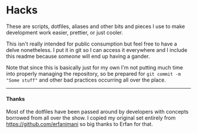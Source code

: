 # Hacks
These are scripts, dotfiles, aliases and other bits and pieces I use to make development work easier, prettier, or just cooler.

This isn't really intended for public consumption but feel free to have a delve nonetheless. I put it in git so I can access it everywhere and I include this readme because _someone_ will end up having a gander.

Note that since this is basically just for my own I'm not putting much time into properly managing the repository, so be prepared for `git commit -m "Some stuff"` and other bad practices occurring all over the place.

---

#### Thanks
Most of the dotfiles have been passed around by developers with concepts borrowed from all over the show.
I copied my original set entirely from https://github.com/erfanimani so big thanks to Erfan for that.

